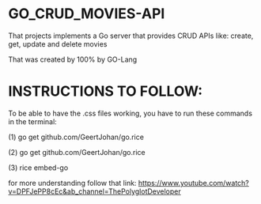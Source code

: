 # GO_CRUD_MOVIES-API

That projects implements a Go server that provides CRUD APIs like: create, get, update and delete movies

That was created by 100% by GO-Lang


# INSTRUCTIONS TO FOLLOW:

To be able to have the .css files working, you have to run these commands in the terminal:

(1) go get github.com/GeertJohan/go.rice

(2) go get github.com/GeertJohan/go.rice

(3) rice embed-go

for more understanding follow that link: https://www.youtube.com/watch?v=DPFJePP8cEc&ab_channel=ThePolyglotDeveloper
